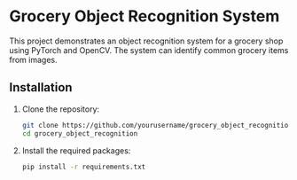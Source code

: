 # Grocery Object Recognition System

This project demonstrates an object recognition system for a grocery shop using PyTorch and OpenCV. The system can identify common grocery items from images.

## Installation

1. Clone the repository:
   ```bash
   git clone https://github.com/yourusername/grocery_object_recognition.git
   cd grocery_object_recognition

2. Install the required packages:
    ```bash
    pip install -r requirements.txt
